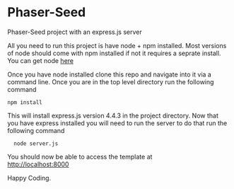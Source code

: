 # Phaser-Seed

Phaser-Seed project with an express.js server

All you need to run this project is have node + npm installed. Most versions of node should come with npm installed if not it requires a seprate install. You can get node [here](http://nodejs.org/)

Once you have node installed clone this repo and navigate into it via a command line. Once you are in the top level directory run the following command    
 
    npm install

This will install express.js version 4.4.3 in the project directory. Now that you have express installed
you will need to run the server to do that run the following command

	  node server.js

You should now be able to access the template at  
[http://localhost:8000](http://localhost:8000)

Happy Coding.